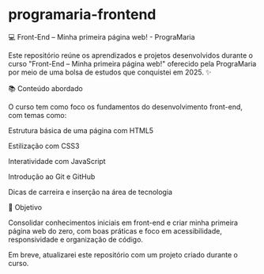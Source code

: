 # programaria-frontend
💻 Front-End – Minha primeira página web! - PrograMaria

Este repositório reúne os aprendizados e projetos desenvolvidos durante o curso "Front-End – Minha primeira página web!" oferecido pela PrograMaria por meio de uma bolsa de estudos que conquistei em 2025. ✨

📚 Conteúdo abordado

O curso tem como foco os fundamentos do desenvolvimento front-end, com temas como:

Estrutura básica de uma página com HTML5

Estilização com CSS3

Interatividade com JavaScript

Introdução ao Git e GitHub

Dicas de carreira e inserção na área de tecnologia

🎯 Objetivo

Consolidar conhecimentos iniciais em front-end e criar minha primeira página web do zero, com boas práticas e foco em acessibilidade, responsividade e organização de código.

Em breve, atualizarei este repositório com um projeto criado durante o curso. 

